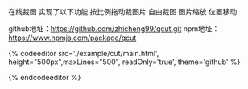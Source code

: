 在线裁图 实现了以下功能
按比例拖动裁图片 
自由裁图
图片缩放 位置移动

github地址：https://github.com/zhicheng99/qcut.git
npm地址：https://www.npmjs.com/package/qcut

{% codeeditor   src='./example/cut/main.html', height="500px",maxLines="500", readOnly='true', theme='github' %}

{% endcodeeditor %}

